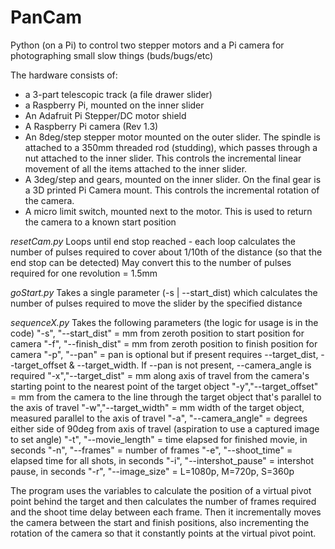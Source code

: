 # PanCam
Python (on a Pi) to control two stepper motors and a Pi camera for photographing small slow things (buds/bugs/etc)

The hardware consists of:
*   a 3-part telescopic track (a file drawer slider)
*   a Raspberry Pi, mounted on the inner slider
*   An Adafruit Pi Stepper/DC motor shield
*   A Raspberry Pi camera (Rev 1.3)
*   An 8deg/step stepper motor mounted on the outer slider. The spindle is attached to a 350mm threaded rod (studding), which passes through a nut attached to the inner slider. This controls the incremental linear movement of all the items attached to the inner slider.
*   A 3deg/step and gears, mounted on the inner slider. On the final gear is a 3D printed Pi Camera mount. This controls the incremental rotation of the camera.
*   A micro limit switch, mounted next to the motor. This is used to return the camera to a known start position

_resetCam.py_
Loops until end stop reached - each loop calculates the number of pulses required to cover about 1/10th of the distance (so that the end stop can be detected) May convert this to the number of pulses required for one revolution = 1.5mm

_goStart.py_
Takes a single parameter (-s | --start_dist) which calculates the number of pulses required to move the slider by the specified distance

_sequenceX.py_
Takes the following parameters (the logic for usage is in the code)
"-s", "--start_dist"        = mm from zeroth position to start position for camera
"-f", "--finish_dist"       = mm from zeroth position to finish position for camera
"-p", "--pan"               = pan is optional but if present requires --target_dist, --target_offset & --target_width. If --pan is not present, --camera_angle is required
"-x","--target_dist"        = mm along axis of travel from the camera's starting point to the nearest point of the target object
"-y","--target_offset"      = mm from the camera to the line through the target object that's parallel to the axis of travel
"-w","--target_width"       = mm width of the target object, measured parallel to the axis of travel
"-a", "--camera_angle"      = degrees either side of 90deg from axis of travel (aspiration to use a captured image to set angle)
"-t", "--movie_length"      = time elapsed for finished movie, in seconds
"-n", "--frames"            = number of frames
"-e", "--shoot_time"        = elapsed time for all shots, in seconds
"-i", "--intershot_pause"   = intershot pause, in seconds
"-r", "--image_size"        = L=1080p, M=720p, S=360p

The program uses the variables to calculate the position of a virtual pivot point behind the target and then calculates the number of frames required and the shoot time delay between each frame. Then it incrementally moves the camera between the start and finish positions, also incrementing the rotation of the camera so that it constantly points at the virtual pivot point.
